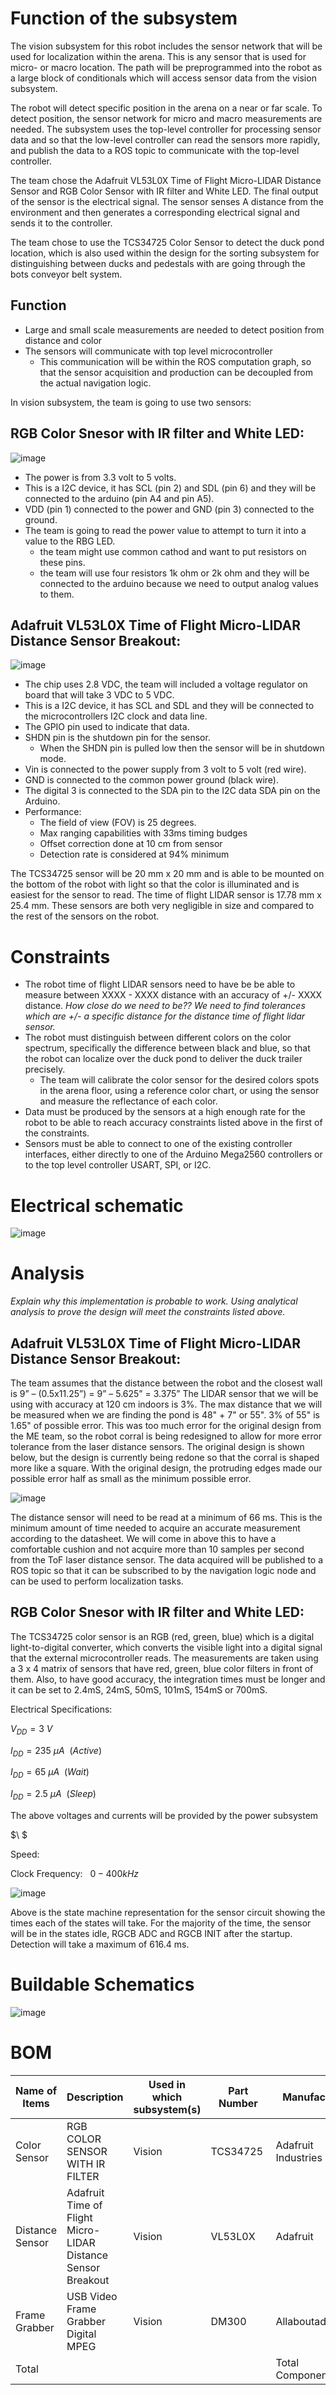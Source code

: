 # Function of the subsystem

The vision subsystem for this robot includes the sensor network that will be used for localization within the arena. This is any sensor that is used for micro- or macro location. The path will be preprogrammed into the robot as a large block of conditionals which will access sensor data from the vision subsystem.

The robot will detect specific position in the arena on a near or far scale. To detect position, the sensor network for micro and macro measurements are needed. The subsystem uses the top-level controller for processing sensor data and so that the low-level controller can read the sensors more rapidly, and publish the data to a ROS topic to communicate with the top-level controller. 

The team chose the Adafruit VL53L0X Time of Flight Micro-LIDAR Distance Sensor and RGB Color Sensor with IR filter and White LED. The final output of the sensor is the electrical signal. The sensor senses A distance from the environment and then generates a corresponding electrical signal and sends it to the controller.

The team chose to use the TCS34725 Color Sensor to detect the duck pond location, which is also used within the design for the sorting subsystem for distinguishing between ducks and pedestals with are going through the bots conveyor belt system. 

## Function

-	Large and small scale measurements are needed to detect position from distance and color
-	The sensors will communicate with top level microcontroller
    - This communication will be within the ROS computation graph, so that the sensor acquisition and production can be decoupled from the actual navigation logic. 

In vision subsystem, the team is going to use two sensors:

## RGB Color Snesor with IR filter and White LED:
![image](https://user-images.githubusercontent.com/112426690/214433432-a4f3ab95-68f4-47b0-84d3-601dc85e328e.png)

- The power is from 3.3 volt to 5 volts.
- This is a I2C device, it has SCL (pin 2) and SDL (pin 6) and they will be connected to the arduino (pin A4 and pin A5).
- VDD (pin 1) connected to the power and GND (pin 3) connected to the ground. 
- The team is going to read the power value to attempt to turn it into a value to the RBG LED. 
    - the team might use common cathod and want to put resistors on these pins.
    - the team will use four resistors 1k ohm or 2k ohm and they will be connected to the arduino because we need to output analog values to them.

## Adafruit VL53L0X Time of Flight Micro-LIDAR Distance Sensor Breakout: 
![image](https://user-images.githubusercontent.com/112426690/214439141-090c5324-f0ba-4fd1-b031-3bf243f64377.png)

- The chip uses 2.8 VDC, the team will included a voltage regulator on board that will take 3 VDC to 5 VDC.
- This is a I2C device, it has SCL and SDL and they will be connected to the microcontrollers I2C clock and data line.
- The GPIO pin used to indicate that data.
- SHDN pin is the shutdown pin for the sensor.
    - When the SHDN pin is pulled low then the sensor will be in shutdown mode.
- Vin is connected to the power supply from 3 volt to 5 volt (red wire).
- GND is connected to the common power ground (black wire).
- The digital 3 is connected to the SDA pin to the I2C data SDA pin on the Arduino.
- Performance: 
    - The field of view (FOV) is 25 degrees.
    - Max ranging capabilities with 33ms timing budges
    - Offset correction done at 10 cm from sensor
    - Detection rate is considered at 94% minimum

The TCS34725 sensor will be 20 mm x 20 mm and is able to be mounted on the bottom of the robot with light so that the color is illuminated and is easiest for the sensor to read. The time of flight LIDAR sensor is 17.78 mm x 25.4 mm. These sensors are both very negligible in size and compared to the rest of the sensors on the robot.

# Constraints
 
- The robot time of flight LIDAR sensors need to have be be able to measure between XXXX - XXXX distance with an accuracy of +/- XXXX distance. *How close do we need to be?? We need to find tolerances which are +/- a specific distance for the distance time of flight lidar sensor.*
- The robot must distinguish between different colors on the color spectrum, specifically the difference between black and blue, so that the robot can localize over the duck pond to deliver the duck trailer precisely.
  - The team will calibrate the color sensor for the desired colors spots in the arena floor, using a reference color chart, or using the sensor and measure the reflectance of each color. 
- Data must be produced by the sensors at a high enough rate for the robot to be able to reach accuracy constraints listed above in the first of the constraints. 
- Sensors must be able to connect to one of the existing controller interfaces, either directly to one of the Arduino Mega2560 controllers or to the top level controller USART, SPI, or I2C. 


# Electrical schematic

![image](https://user-images.githubusercontent.com/112426690/214441225-97e1e8bf-85c6-4d6e-854e-49de336f3563.png)

# Analysis 

*Explain why this implementation is probable to work. Using analytical analysis to prove the design will meet the constraints listed above.*

## Adafruit VL53L0X Time of Flight Micro-LIDAR Distance Sensor Breakout: 
The team assumes that the distance between the robot and the closest wall is  9” – (0.5x11.25”) = 9” – 5.625” = 3.375”
The LIDAR sensor that we will be using with accuracy at 120 cm indoors is 3%. The max distance that we will be measured when we are finding the pond is 48" + 7" or 55". 3% of 55" is 1.65" of possible error. This was too much error for the original design from the ME team, so the robot corral is being redesigned to allow for more error tolerance from the laser distance sensors. 
The original design is shown below, but the design is currently being redone so that the corral is shaped more like a square. With the original design, the protruding edges made our possible error half as small as the minimum possible error. 

![image](https://user-images.githubusercontent.com/30758520/214467615-b765040b-1130-4919-b1af-a79c21336fe2.png)

The distance sensor will need to be read at a minimum of 66 ms. This is the minimum amount of time needed to acquire an accurate measurement according to the datasheet. We will come in above this to have a comfortable cushion and not acquire more than 10 samples per second from the ToF laser distance sensor. The data acquired will be published to a ROS topic so that it can be subscribed to by the navigation logic node and can be used to perform localization tasks. 

## RGB Color Snesor with IR filter and White LED:
The TCS34725 color sensor is an RGB (red, green, blue) which is a digital light-to-digital converter, which converts the visible light into a digital signal that the external microcontroller reads. The measurements are taken using a 3 x 4 matrix of sensors that have red, green, blue color filters in front of them. Also, to have good accuracy, the integration times must be longer and it can be set to 2.4mS, 24mS, 50mS, 101mS, 154mS or 700mS. 

Electrical Specifications:

$V_{DD} = 3\ V$ 

$I_{DD} = 235\ \mu A \ \ (Active)$ 

$I_{DD} = 65\ \mu A \ \ (Wait)$ 

$I_{DD} = 2.5\ \mu A \ \ (Sleep)$ 

The above voltages and currents will be provided by the power subsystem

$\ $

Speed:

Clock Frequency: $\ \ 0-400kHz$

![image](https://user-images.githubusercontent.com/112428796/203214738-1178d2db-62f4-489b-8cfd-b6a167bece1f.png)

Above is the state machine representation for the sensor circuit showing the times each of the states will take. For the majority of the time, the sensor will be in the states idle, RGCB ADC and RGCB INIT after the startup. Detection will take a maximum of 616.4 ms.


# Buildable Schematics 

![image](https://user-images.githubusercontent.com/112426690/214441225-97e1e8bf-85c6-4d6e-854e-49de336f3563.png)

# BOM

| Name of Items   | Description                                                  | Used in which subsystem(s) | Part Number | Manufacturer            | Quantity | Price      | Total  |
|-----------------|--------------------------------------------------------------|----------------------------|-------------|-------------------------|----------|------------|--------|
| Color Sensor    | RGB COLOR SENSOR WITH IR FILTER                              | Vision                     | TCS34725    | Adafruit Industries LLC | 1        | $7.95      | $7.95  |
| Distance Sensor | Adafruit Time of Flight Micro-LIDAR Distance Sensor Breakout | Vision                     | VL53L0X     | Adafruit                | 1        | $14.95     | 14.95  |
| Frame Grabber   | USB Video Frame Grabber Digital MPEG                         | Vision                     | DM300       | Allaboutadapters        | 1        | $23        | 23     |
| Total           |                                                              |                            |             | Total Components        | 3        | Total Cost | 45.9   |

